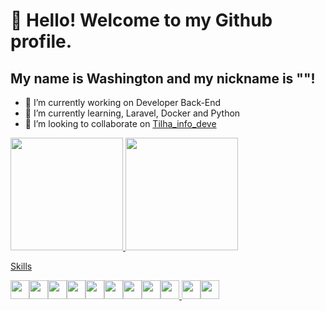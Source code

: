 # 👋 Hello! Welcome to my Github profile.
## My name is Washington and my nickname is ""!

- 🔭 I’m currently working on Developer Back-End
- 🌱 I’m currently learning, Laravel, Docker and Python
- 👯 I’m looking to collaborate on [Tilha_info_deve](https://github.com/flaviojmendes/trilhainfo)

<div>
<a href="https://github.com/Wluizr">
<img loading="lazy" height="180em" src="https://github-readme-stats.vercel.app/api/top-langs/?username=Wluizr&layout=compact&langs_count=7&theme=dracula"/>
<img loading="lazy" height="180em" src="https://github-readme-stats.vercel.app/api?username=Wluizr&show_icons=true&theme=dracula&include_all_commits=true&count_private=true"/>
</div>

Skills

  <img src="https://cdn.jsdelivr.net/gh/devicons/devicon@latest/icons/php/php-original.svg" width="30" height="30"/><img src="https://cdn.jsdelivr.net/gh/devicons/devicon@latest/icons/laravel/laravel-original.svg" width="30" height="30"/><img src="https://cdn.jsdelivr.net/gh/devicons/devicon@latest/icons/python/python-original-wordmark.svg" width="30" height="30"/><img src="https://cdn.jsdelivr.net/gh/devicons/devicon@latest/icons/git/git-plain-wordmark.svg" width="30" height="30"/><img src="https://cdn.jsdelivr.net/gh/devicons/devicon@latest/icons/docker/docker-plain-wordmark.svg" width="30" height="30"/><img src="https://cdn.jsdelivr.net/gh/devicons/devicon@latest/icons/mysql/mysql-original-wordmark.svg" width="30" height="30"/><img src="https://cdn.jsdelivr.net/gh/devicons/devicon@latest/icons/amazonwebservices/amazonwebservices-original-wordmark.svg" width="30" height="30"/><img src="https://cdn.jsdelivr.net/gh/devicons/devicon@latest/icons/redis/redis-plain-wordmark.svg" width="30" height="30"/><img src="https://cdn.jsdelivr.net/gh/devicons/devicon@latest/icons/vuejs/vuejs-original-wordmark.svg" width="30" height="30"/>  <img src="https://cdn.jsdelivr.net/gh/devicons/devicon@latest/icons/javascript/javascript-original.svg" width="30" height="30"/><img src="https://cdn.jsdelivr.net/gh/devicons/devicon@latest/icons/json/json-plain.svg" width="30" height="30"/>
                                        
  
          
<!--
 ![Snake animation](https://github.com/Wluizr/Wluizr/blob/output/github-contribution-grid-snake.svg)
       
**Wluizr/Wluizr** is a ✨ _special_ ✨ repository because its `README.md` (this file) appears on your GitHub profile.

Here are some ideas to get you started:

- 🔭 I’m currently working on ...
- 🌱 I’m currently learning ...
- 👯 I’m looking to collaborate on ...
- 🤔 I’m looking for help with ...
- 💬 Ask me about ...
- 📫 How to reach me: ...
- 😄 Pronouns: ...
- ⚡ Fun fact: ...

Link: 
- para obter os icones >  https://devicon.dev/
- Fonte > https://www.alura.com.br/artigos/como-criar-um-readme-para-seu-perfil-github?_gl=1*uz3tas*_ga*ODE5MTI4NTk1LjE3MDEzMDMxMzY.*_ga_1EPWSW3PCS*MTcwOTU4NTg3Mi4xMDIuMS4xNzA5NTg4MjA2LjAuMC4w*_fplc*aW05Y21UbGVxdnd5diUyQkVrM2tBUHY3VnYxNHpucFFLMm4zREtiN1owVXNqSHNxdkV5d1RmazhZJTJGcVNlREIyWTVybjJXZG02MjN0WXF3RjJrbXd1MUp4RlN5JTJCeWJzdU5Ia1dUdEEzdXppYkU1dkJVWlFpM2w0RGFRQkVqbWhnJTNEJTNE 
- 
-->
